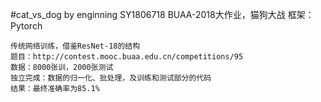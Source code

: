 #cat_vs_dog
    by enginning
    SY1806718
    BUAA-2018大作业，猫狗大战
    框架：Pytorch

    传统网络训练，借鉴ResNet-18的结构
    题目：http://contest.mooc.buaa.edu.cn/competitions/95
    数据：8000张训，2000张测试
    独立完成：数据的归一化、批处理，及训练和测试部分的代码
    结果：最终准确率为85.1%
